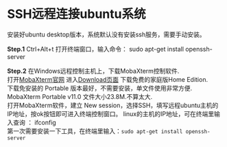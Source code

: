 # SSH远程连接ubuntu系统

安装好ubuntu desktop版本，系统默认没有安装ssh服务，需要手动安装。

**Step.1**
Ctrl+Alt+t 打开终端窗口，输入命令： sudo apt-get install openssh-server

**Step.2**
在Windows远程控制主机上，下载MobaXterm控制软件.  
打开[MobaXterm官网](https://mobaxterm.mobatek.net/)
进入[Download页面](https://mobaxterm.mobatek.net/download.html) 下载免费的家庭版Home Edition.  
下载免安装的 Portable 版本最好，不需要安装，单文件使用非常方便.
MobaXterm Portable v11.0 文件大小23.8M.不算太大.  
打开MobaXterm软件，建立 New session，选择SSH，填写远程ubuntu主机的IP地址，按ok按钮即可进入终端控制窗口。
linux的主机的IP地址，可在终端里输入查询 ： ifconfig   
第一次需要安装一下工具，在终端里输入：```sudo apt-get install openssh-server```
